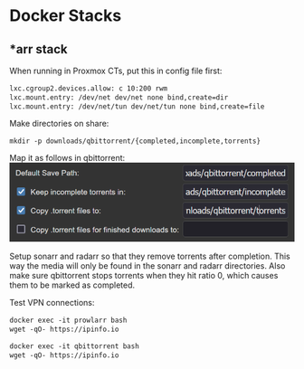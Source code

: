 # Docker Stacks
## *arr stack
When running in Proxmox CTs, put this in config file first:
```
lxc.cgroup2.devices.allow: c 10:200 rwm
lxc.mount.entry: /dev/net dev/net none bind,create=dir
lxc.mount.entry: /dev/net/tun dev/net/tun none bind,create=file
```
Make directories on share:
```
mkdir -p downloads/qbittorrent/{completed,incomplete,torrents}
```
Map it as follows in qbittorrent:
![Qbittorrent folder structure](qbittorrent-folder-structure.png)

Setup sonarr and radarr so that they remove torrents after completion. This way the media will only be found in the sonarr and radarr directories. Also make sure qbittorrent stops torrents when they hit ratio 0, which causes them to be marked as completed.

Test VPN connections:
```
docker exec -it prowlarr bash
wget -qO- https://ipinfo.io
```
```
docker exec -it qbittorrent bash
wget -qO- https://ipinfo.io
```
